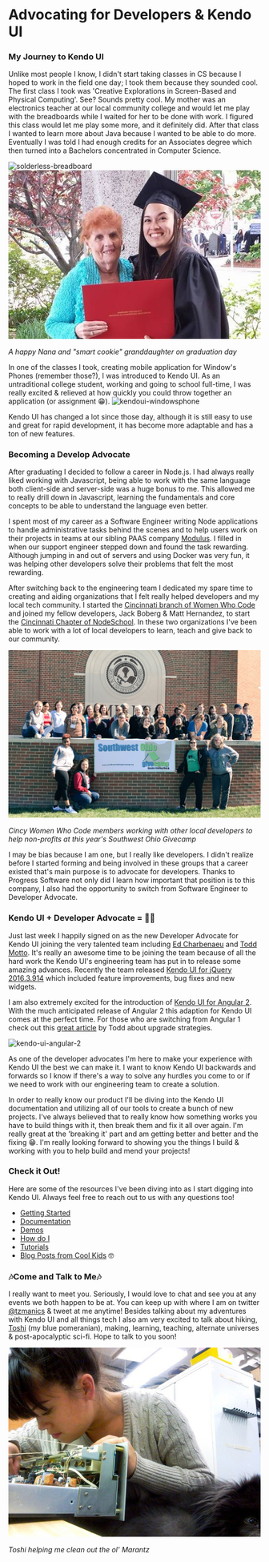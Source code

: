 # Advocating for Developers & Kendo UI

### My Journey to Kendo UI
Unlike most people I know, I didn't start taking classes in CS because I hoped to work in the field one day; I took them because they sounded cool. The first class I took was 'Creative Explorations in Screen-Based and Physical Computing'. See? Sounds pretty cool. My mother was an electronics teacher at our local community college and would let me play with the breadboards while I waited for her to be done with work. I figured this class would let me play some more, and it definitely did. After that class I wanted to learn more about Java because I wanted to be able to do more. Eventually I was told I had enough credits for an Associates degree which then turned into a Bachelors concentrated in Computer Science. 

![solderless-breadboard](http://im01.itaiwantrade.com/95f566cb-b70b-4a50-89d7-e617d5fb4d68/2795fa3e-defd-4d18-82e0-48f58363605b_WBP-308-360x360.JPG)![nana-degree-me](grad-nana.jpg)

*A happy Nana and "smart cookie" granddaughter on graduation day*



In one of the classes I took, creating mobile application for Window's Phones (remember those?), I was introduced to Kendo UI. As an untraditional college student, working and going to school full-time, I was really excited & relieved at how quickly you could throw together an application (or assignment 😁).
![kendoui-windowsphone](http://www.telerik.com/sfimages/default-source/blogs/windows-live-writer-kendo-ui-on-windows-phone_e594-kendo-wp7_922911b8-5ae3-4c30-9af0-63cdce523462-jpg-jpg)

Kendo UI has changed a lot since those day, although it is still easy to use and great for rapid development, it has become more adaptable and has a ton of new features.

### Becoming a Develop Advocate
After graduating I decided to follow a career in Node.js. I had always really liked working with Javascript, being able to work with the same language both client-side and server-side was a huge bonus to me. This allowed me to really drill down in Javascript, learning the fundamentals and core concepts to be able to understand the language even better.

I spent most of my career as a Software Engineer writing Node applications to handle administrative tasks behind the scenes and to help users work on their projects in teams at our sibling PAAS company [Modulus](http://modulus.io). I filled in when our support engineer stepped down and found the task rewarding. Although jumping in and out of servers and using Docker was very fun, it was helping other developers solve their problems that felt the most rewarding.

After switching back to the engineering team I dedicated my spare time to creating and aiding organizations that I felt really helped developers and my local tech community. I started the [Cincinnati branch of Women Who Code](https://twitter.com/cincywwcode) and joined my fellow developers, Jack Boberg & Matt Hernandez, to start the [Cincinnati Chapter of NodeSchool](https://github.com/nodeschool/cincinnati). In these two organizations I've been able to work with a lot of local developers to learn, teach and give back to our community.

![cincywwc-swogc](swogc_cincywwc.jpg)

*Cincy Women Who Code members working with other local developers to help non-profits at this year's Southwest Ohio Givecamp*

I may be bias because I am one, but I really like developers. I didn't realize before I started forming and being involved in these groups that a career existed that's main purpose is to advocate for developers. Thanks to Progress Software not only did I learn how important that position is to this company, I also had the opportunity to switch from Software Engineer to Developer Advocate.


### Kendo UI + Developer Advocate = 🙋🏻
Just last week I happily signed on as the new Developer Advocate for Kendo UI joining the very talented team including [Ed Charbenaeu](http://developer.telerik.com/author/echarbeneau/) and [Todd Motto](http://developer.telerik.com/author/tmotto/). It's really an awesome time to be joining the team because of all the hard work the Kendo UI's engineering team has put in to release some amazing advances. Recently the team released [Kendo UI for jQuery 2016.3.914](http://www.telerik.com/blogs/kendo-ui-for-jquery-r3-2016) which included feature improvements, bug fixes and new widgets. 

I am also extremely excited for the introduction of [Kendo UI for Angular 2](http://www.telerik.com/kendo-angular-ui/). With the much anticipated release of Angular 2 this adaption for Kendo UI comes at the perfect time. For those who are switching from Angular 1 check out this [great article](http://developer.telerik.com/featured/angular-2-upgrade-strategies-angular-1-x/) by Todd about upgrade strategies.

![kendo-ui-angular-2](http://d585tldpucybw.cloudfront.net/sfimages/default-source/blogs/2016-09/kendo-ui-angular-2.png?sfvrsn=0)

As one of the developer advocates I'm here to make your experience with Kendo UI the best we can make it. I want to know Kendo UI backwards and forwards so I know if there's a way to solve any hurdles you come to or if we need to work with our engineering team to create a solution.

In order to really know our product I'll be diving into the Kendo UI documentation and utilizing all of our tools to create a bunch of new projects. I've always believed that to really know how something works you have to build things with it, then break them and fix it all over again. I'm really great at the 'breaking it' part and am getting better and better and the fixing 😁. I'm really looking forward to showing you the things I build & working with you to help build and mend your projects!
 

### Check it Out!
Here are some of the resources I've been diving into as I start digging into Kendo UI. Always feel free to reach out to us with any questions too!

- [Getting Started](http://www.telerik.com/kendo-ui/getting-started)
- [Documentation](http://docs.telerik.com/kendo-ui/intro/installation/getting-started)
- [Demos](http://demos.telerik.com/kendo-ui/)
- [How do I](http://docs.telerik.com/kendo-ui/framework/class/inheritance)
- [Tutorials](http://docs.telerik.com/kendo-ui/framework/class/inheritance)
- [Blog Posts from Cool Kids](http://www.telerik.com/blogs) 🤓

### 🎶Come and Talk to Me🎶
I really want to meet you. Seriously, I would love to chat and see you at any events we both happen to be at. You can keep up with where I am on twitter [@tzmanics](http://www.twitter.com/tzmanics) & tweet at me anytime! Besides talking about my adventures with Kendo UI and all things tech I also am very excited to talk about hiking, [Toshi](https://www.instagram.com/explore/tags/toshmagosh/) (my blue pomeranian), making, learning, teaching, alternate universes & post-apocalyptic sci-fi. Hope to talk to you soon!

![toshi-and-me-and-marantz](toshi-me-marantz.jpg)

*Toshi helping me clean out the ol' Marantz*



